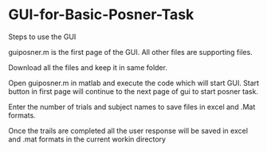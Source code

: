# GUI-for-Basic-Posner-Task

Steps to use the GUI

guiposner.m is the first page of the GUI.  All other files are supporting files.

Download all the files and keep it in same folder.

Open guiposner.m in matlab and execute the code which will start GUI. Start button in first page will continue to the next page of gui to start posner task.

Enter the number of trials and subject names to save files in excel and .Mat formats.

Once the trails are completed all the user response will be saved in excel and .mat formats in the current workin directory
